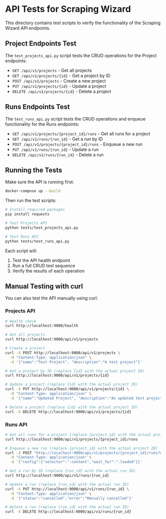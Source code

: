 # API Tests for Scraping Wizard

This directory contains test scripts to verify the functionality of the Scraping Wizard API endpoints.

## Project Endpoints Test

The `test_projects_api.py` script tests the CRUD operations for the Project endpoints:

- `GET /api/v1/projects` - Get all projects
- `GET /api/v1/projects/{id}` - Get a project by ID
- `POST /api/v1/projects` - Create a new project
- `PUT /api/v1/projects/{id}` - Update a project
- `DELETE /api/v1/projects/{id}` - Delete a project

## Runs Endpoints Test

The `test_runs_api.py` script tests the CRUD operations and enqueue functionality for the Runs endpoints:

- `GET /api/v1/projects/{project_id}/runs` - Get all runs for a project
- `GET /api/v1/runs/{run_id}` - Get a run by ID
- `POST /api/v1/projects/{project_id}/runs` - Enqueue a new run
- `PUT /api/v1/runs/{run_id}` - Update a run
- `DELETE /api/v1/runs/{run_id}` - Delete a run

## Running the Tests

Make sure the API is running first:

```bash
docker-compose up --build
```

Then run the test scripts:

```bash
# Install required packages
pip install requests

# Test Projects API
python tests/test_projects_api.py

# Test Runs API
python tests/test_runs_api.py
```

Each script will:
1. Test the API health endpoint
2. Run a full CRUD test sequence
3. Verify the results of each operation

## Manual Testing with curl

You can also test the API manually using curl:

### Projects API

```bash
# Health check
curl http://localhost:9000/health

# Get all projects
curl http://localhost:9000/api/v1/projects

# Create a project
curl -X POST http://localhost:9000/api/v1/projects \
  -H "Content-Type: application/json" \
  -d '{"name":"Test Project", "description":"A test project"}'

# Get a project by ID (replace {id} with the actual project ID)
curl http://localhost:9000/api/v1/projects/{id}

# Update a project (replace {id} with the actual project ID)
curl -X PUT http://localhost:9000/api/v1/projects/{id} \
  -H "Content-Type: application/json" \
  -d '{"name":"Updated Project", "description":"An updated test project"}'

# Delete a project (replace {id} with the actual project ID)
curl -X DELETE http://localhost:9000/api/v1/projects/{id}
```

### Runs API

```bash
# Get all runs for a project (replace {project_id} with the actual project ID)
curl http://localhost:9000/api/v1/projects/{project_id}/runs

# Enqueue a new run (replace {project_id} with the actual project ID)
curl -X POST "http://localhost:9000/api/v1/projects/{project_id}/runs?url=https://example.com" \
  -H "Content-Type: application/json" \
  -d '{"config":{"selector":".content","wait_for":".loaded"}}'

# Get a run by ID (replace {run_id} with the actual run ID)
curl http://localhost:9000/api/v1/runs/{run_id}

# Update a run (replace {run_id} with the actual run ID)
curl -X PUT http://localhost:9000/api/v1/runs/{run_id} \
  -H "Content-Type: application/json" \
  -d '{"status":"cancelled","error":"Manually cancelled"}'

# Delete a run (replace {run_id} with the actual run ID)
curl -X DELETE http://localhost:9000/api/v1/runs/{run_id}
``` 